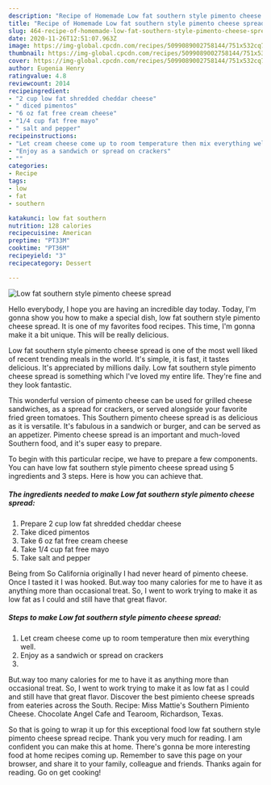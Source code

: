```yaml
---
description: "Recipe of Homemade Low fat southern style pimento cheese spread"
title: "Recipe of Homemade Low fat southern style pimento cheese spread"
slug: 464-recipe-of-homemade-low-fat-southern-style-pimento-cheese-spread
date: 2020-11-26T12:51:07.963Z
image: https://img-global.cpcdn.com/recipes/5099089002758144/751x532cq70/low-fat-southern-style-pimento-cheese-spread-recipe-main-photo.jpg
thumbnail: https://img-global.cpcdn.com/recipes/5099089002758144/751x532cq70/low-fat-southern-style-pimento-cheese-spread-recipe-main-photo.jpg
cover: https://img-global.cpcdn.com/recipes/5099089002758144/751x532cq70/low-fat-southern-style-pimento-cheese-spread-recipe-main-photo.jpg
author: Eugenia Henry
ratingvalue: 4.8
reviewcount: 2014
recipeingredient:
- "2 cup low fat shredded cheddar cheese"
- " diced pimentos"
- "6 oz fat free cream cheese"
- "1/4 cup fat free mayo"
- " salt and pepper"
recipeinstructions:
- "Let cream cheese come up to room temperature then mix everything well."
- "Enjoy as a sandwich or spread on crackers"
- ""
categories:
- Recipe
tags:
- low
- fat
- southern

katakunci: low fat southern 
nutrition: 128 calories
recipecuisine: American
preptime: "PT33M"
cooktime: "PT36M"
recipeyield: "3"
recipecategory: Dessert

---
```



![Low fat southern style pimento cheese spread](https://img-global.cpcdn.com/recipes/5099089002758144/751x532cq70/low-fat-southern-style-pimento-cheese-spread-recipe-main-photo.jpg)

Hello everybody, I hope you are having an incredible day today. Today, I'm gonna show you how to make a special dish, low fat southern style pimento cheese spread. It is one of my favorites food recipes. This time, I'm gonna make it a bit unique. This will be really delicious.

Low fat southern style pimento cheese spread is one of the most well liked of recent trending meals in the world. It's simple, it is fast, it tastes delicious. It's appreciated by millions daily. Low fat southern style pimento cheese spread is something which I've loved my entire life. They're fine and they look fantastic.

This wonderful version of pimento cheese can be used for grilled cheese sandwiches, as a spread for crackers, or served alongside your favorite fried green tomatoes. This Southern pimento cheese spread is as delicious as it is versatile. It&#39;s fabulous in a sandwich or burger, and can be served as an appetizer. Pimento cheese spread is an important and much-loved Southern food, and it&#39;s super easy to prepare.


To begin with this particular recipe, we have to prepare a few components. You can have low fat southern style pimento cheese spread using 5 ingredients and 3 steps. Here is how you can achieve that.

<!--inarticleads1-->

##### The ingredients needed to make Low fat southern style pimento cheese spread:

1. Prepare 2 cup low fat shredded cheddar cheese
1. Take  diced pimentos
1. Take 6 oz fat free cream cheese
1. Take 1/4 cup fat free mayo
1. Take  salt and pepper


Being from So California originally I had never heard of pimento cheese. Once I tasted it I was hooked. But.way too many calories for me to have it as anything more than occasional treat. So, I went to work trying to make it as low fat as I could and still have that great flavor. 

<!--inarticleads2-->

##### Steps to make Low fat southern style pimento cheese spread:

1. Let cream cheese come up to room temperature then mix everything well.
1. Enjoy as a sandwich or spread on crackers
1. 


But.way too many calories for me to have it as anything more than occasional treat. So, I went to work trying to make it as low fat as I could and still have that great flavor. Discover the best pimiento cheese spreads from eateries across the South. Recipe: Miss Mattie&#39;s Southern Pimiento Cheese. Chocolate Angel Cafe and Tearoom, Richardson, Texas. 

So that is going to wrap it up for this exceptional food low fat southern style pimento cheese spread recipe. Thank you very much for reading. I am confident you can make this at home. There's gonna be more interesting food at home recipes coming up. Remember to save this page on your browser, and share it to your family, colleague and friends. Thanks again for reading. Go on get cooking!
